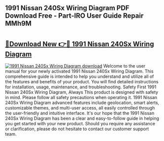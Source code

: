 ## 1991 Nissan 240Sx Wiring Diagram PDF Download Free - Part-lRO User Guide Repair MMh9M

# <h2><a href="http://dfjk25.blite.top/?on=1991+Nissan+240Sx+Wiring+Diagram">🔗Download New 👉🔴 1991 Nissan 240Sx Wiring Diagram</a></h2>

[![1991 Nissan 240Sx Wiring Diagram download](https://i.imgur.com/lujVjoI.png)](http://dfjk25.blite.top/?on=1991+Nissan+240Sx+Wiring+Diagram)
Welcome to the user manual for your newly activated 1991 Nissan 240Sx Wiring Diagram. This comprehensive guide is intended to help you understand and utilize all of the features and benefits of your product. You will find detailed instructions for installation, usage, maintenance, and troubleshooting. Safety First 1991 Nissan 240Sx Wiring Diagram, Always This product is designed with safety in mind. Please follow all safety precautions when operating it. 1991 Nissan 240Sx Wiring Diagram advanced features include geolocation, smart alerts, customizable themes, and multi-user access, all easily controlled through the user-friendly and intuitive interface. It's our hope that the 1991 Nissan 240Sx Wiring Diagram has been a clear and easy-to-follow guide in helping you get started with your new product. Should you require any assistance or clarification, please do not hesitate to contact our customer support team.
